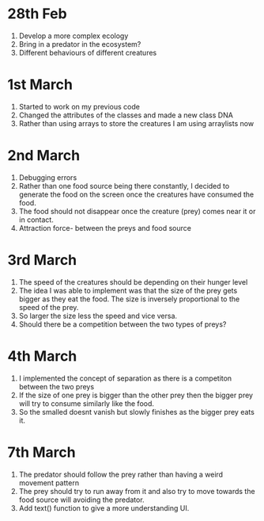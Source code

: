 # 28th Feb

1. Develop a more complex ecology
2. Bring in a predator in the ecosystem?
3. Different behaviours of different creatures 

# 1st March 

1. Started to work on my previous code
2. Changed the attributes of the classes and made a new class DNA
3. Rather than using arrays to store the creatures I am using arraylists now

# 2nd March

1. Debugging errors
2. Rather than one food source being there constantly, I decided to generate the food on the screen once the creatures have consumed the food. 
3. The food should not disappear once the creature (prey) comes near it or in contact. 
4. Attraction force- between the preys and food source

# 3rd March 
1. The speed of the creatures should be depending on their hunger level
2. The idea I was able to implement was that the size of the prey gets bigger as they eat the food. The size is inversely proportional to the speed of the prey.
3. So larger the size less the speed and vice versa. 
4. Should there be a competition between the two types of preys?

# 4th March
1. I implemented the concept of separation as there is a competiton between the two preys
2. If the size of one prey is bigger than the other prey then the bigger prey will try to consume similarly like the food. 
3. So the smalled doesnt vanish but slowly finishes as the bigger prey eats it.


# 7th March 
1. The predator should follow the prey rather than having a weird movement pattern 
2. The prey should try to run away from it and also try to move towards the food source will avoiding the predator. 
3. Add text() function to give a more understanding UI. 
